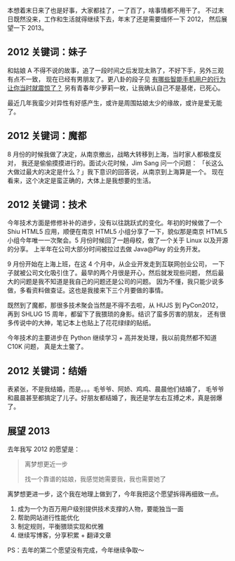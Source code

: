 


本想着末日来了也是好事，大家都挂了，一了百了，啥事情都不用干了。
不过末日既然没来，工作和生活就得继续下去，年末了还是需要缅怀一下 2012，
然后展望一下 2013。

<!-- more -->

## 2012 关键词：妹子

和姑娘 A 不得不说的故事，追了一段时间之后发现太熟了，不好下手，另外三观有点不一致，
现在已经有男朋友了。更八卦的段子见
[有哪些智能手机用户的行为让你当时就震惊了？](http://www.zhihu.com/question/20105731/answer/13994954)
另有青春年少萝莉一枚，让我确认自己不是基佬，已死心。

最近几年我蛮少对异性有好感产生，或许是周围姑娘太少的缘故，或许是爱无能了。

## 2012 关键词：魔都

8 月份的时候我做了决定，从南京撤出，战略大转移到上海，当时家人都极度反对，
我还是偷偷摸摸进行的。面试火花时候，Jim Sang 问一个问题：
「长这么大做过最大的决定是什么？」我下意识的回答说，从南京到上海算是一个。
现在看来，这个决定是蛮正确的，大体上是我想要的生活。

## 2012 关键词：技术

今年技术方面是修修补补的进步，没有以往跳跃式的变化。年初的时候做了一个
Shiu HTML5 应用，顺便在南京 HTML5 小组分享了一下，貌似那是南京 HTML5
小组今年唯一一次聚会。5 月份时候回了一趟母校，做了一个关于 Linux 以及开源的分享。
上半年在公司大部分时间被拉过去做 Java@Play 的业务开发。

9 月份开始在上海上班，在这 4 个月中，从企业开发走到互联网创业公司，
一下子就被公司文化吸引住了。最早的两个月很是开心，然后就发现些问题，
然后最大的问题是我不知道是我自己的问题还是公司的问题。
因为不懂，我只能少说多做，多看资料做查证。这也是我接来下三个月要做的事情。

既然到了魔都，那很多技术聚会当然是不得不去啦，从 HUJS 到 PyCon2012，
再到 SHLUG 15 周年，都留下了我猥琐的身影。结识了蛮多厉害的朋友，
还有很多传说中的大神，笔记本上也贴上了花花绿绿的贴纸。

今年技术的主要进步在 Python 继续学习 + 高并发处理，我以前竟然都不知道 C10K 问题，
真是太土鳖了。

## 2012 关键词：结婚

表紧张，不是我结婚，而是。。。毛爷爷、阿娇、鸡鸡、晨晨他们结婚了，
毛爷爷和晨晨甚至都搞定了儿子。好朋友都结婚了，我还是学左右互搏之术，真是弱爆了。

## 展望 2013

去年我写 2012 的愿望是：

> 离梦想更近一步
> 
> 找一个靠谱的姑娘，我感觉她需要我，我也需要她了

离梦想更进一步，这个我在地理上做到了，今年我把这个愿望拆得再细致一点。

1. 成为一个为百万用户级别提供技术支撑的人物，要能独当一面
1. 帮助网站进行性能优化
1. 制定规则，平衡猥琐实现和优雅
1. 继续写博客，分享积累 + 翻译文章

PS：去年的第二个愿望没有完成，今年继续争取～

